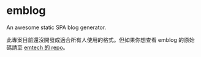 # emblog
An awesome static SPA blog generator.

此專案目前還沒開發成適合所有人使用的格式。但如果你想查看 emblog 的原始碼請至 [emtech 的 repo](https://github.com/Edit-Mr/emtech/tree/main/emblog)。
